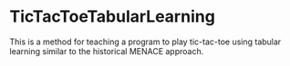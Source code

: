 # TicTacToeTabularLearning
This is a method for teaching a program to play tic-tac-toe using tabular learning similar to the historical MENACE approach.
